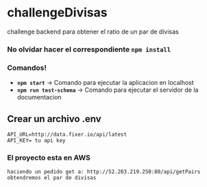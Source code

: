 # challengeDivisas
challenge backend para obtener el ratio de un par de divisas

### No olvidar hacer el correspondiente **`npm install`** ###

### Comandos! ###

* **`npm start`** -> Comando para ejecutar la aplicacion en localhost
* **`npm run test-schema`** -> Comando para ejecutar el servidor de la documentacion


## Crear un archivo .env ##
```
API_URL=http://data.fixer.io/api/latest
API_KEY= tu api key
```

### El proyecto esta en AWS ##
```
haciendo un pedido get a: http://52.203.219.250:80/api/getPairs
obtendremos el par de divisas
```
